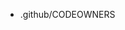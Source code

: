 - .github/CODEOWNERS 
<!---Control + Shift+m
jol210/jol210 is a ✨ special ✨ repository because its `README.md` (this file) appears on your GitHub profile.
You can click the Preview link to take a look at your changes.
--->
